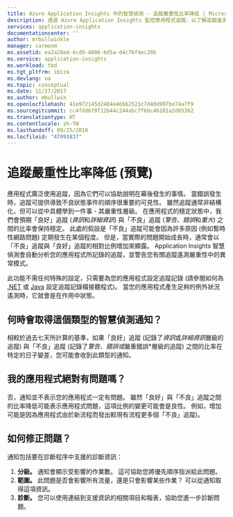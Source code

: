 ```yaml
---
title: Azure Application Insights 中的智慧偵測 - 追蹤嚴重性比率降低 | Microsoft Docs
description: 透過 Azure Application Insights 監控應用程式追蹤，以了解追蹤遙測中的異常模式。
services: application-insights
documentationcenter: ''
author: mrbullwinkle
manager: carmonm
ms.assetid: ea2a28ed-4cd9-4006-bd5a-d4c76f4ec20b
ms.service: application-insights
ms.workload: tbd
ms.tgt_pltfrm: ibiza
ms.devlang: na
ms.topic: conceptual
ms.date: 11/27/2017
ms.author: mbullwin
ms.openlocfilehash: 41e972145d2404e46b62521c7d40d997be74a7f9
ms.sourcegitcommit: cc4fdd6f0f12b44c244abc7f6bc4b181a2d05302
ms.translationtype: HT
ms.contentlocale: zh-TW
ms.lasthandoff: 09/25/2018
ms.locfileid: "47093837"
---
```

# <a name="degradation-in-trace-severity-ratio-preview"></a>追蹤嚴重性比率降低 (預覽)

應用程式廣泛使用追蹤，因為它們可以協助說明在幕後發生的事情。 當錯誤發生時，追蹤可提供導致不良狀態事件的順序很重要的可見性。 雖然追蹤通常非結構化，但可以從中具體學到一件事 - 其嚴重性層級。 在應用程式的穩定狀態中，我們會預期「良好」追蹤 (*資訊*和*詳細資訊*) 與「不良」追蹤 (*警告*、*錯誤*和*重大*) 之間的比率會保持穩定。 此處的假設是「不良」追蹤可能會因為許多原因 (例如暫時性網路問題) 定期發生在某個程度。 但是，當實際的問題開始成長時，通常會以「不良」追蹤與「良好」追蹤的相對比例增加來顯露。 Application Insights 智慧偵測會自動分析您的應用程式所記錄的追蹤，並警告您有關追蹤遙測嚴重性中的異常模式。

此功能不需任何特殊的設定，只需要為您的應用程式設定追蹤記錄 (請參閱如何為 [.NET](https://docs.microsoft.com/azure/application-insights/app-insights-asp-net-trace-logs) 或 [Java](https://docs.microsoft.com/azure/application-insights/app-insights-java-trace-logs) 設定追蹤記錄檔接聽程式)。 當您的應用程式產生足夠的例外狀況遙測時，它就會是在作用中狀態。

## <a name="when-would-i-get-this-type-of-smart-detection-notification"></a>何時會取得這個類型的智慧偵測通知？
相較於過去七天所計算的基準，如果「良好」追蹤 (記錄了*資訊*或*詳細資訊*層級的追蹤) 與「不良」追蹤 (記錄了*警告*、*錯誤或*嚴重錯誤*層級的追蹤) 之間的比率在特定的日子變差，您可能會收到此類型的通知。

## <a name="does-my-app-definitely-have-a-problem"></a>我的應用程式絕對有問題嗎？
否，通知並不表示您的應用程式一定有問題。 雖然「良好」與「不良」追蹤之間的比率降低可能表示應用程式問題，這項比例的變更可能會是良性。 例如，增加可能是因為應用程式由於新流程而發出較現有流程更多個「不良」追蹤)。

## <a name="how-do-i-fix-it"></a>如何修正問題？
通知包括要在診斷程序中支援的診斷資訊：
1. **分級。** 通知會顯示受影響的作業數。 這可協助您將優先順序指派給此問題。
2. **範圍。** 此問題是否會影響所有流量，還是只會影響某些作業？ 可以從通知取得這項資訊。
3. **診斷。** 您可以使用連結到支援資訊的相關項目和報表，協助您進一步診斷問題。


